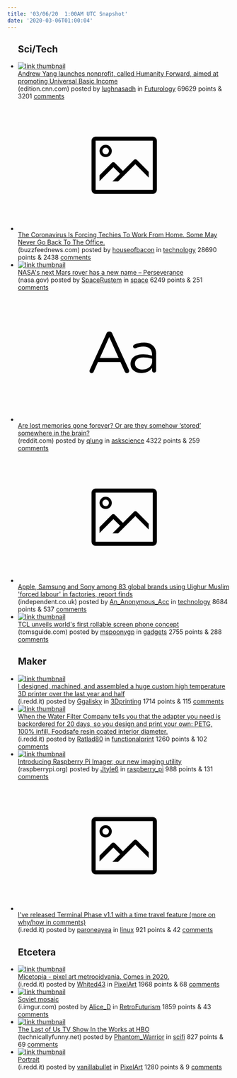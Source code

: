 ```yaml
---
title: '03/06/20  1:00AM UTC Snapshot'
date: '2020-03-06T01:00:04'
---
```

<ul>
<h2>Sci/Tech</h2>

<li><a href='https://edition.cnn.com/2020/03/05/politics/andrew-yang-launching-nonprofit-group-podcast/index.html'><img src='https://b.thumbs.redditmedia.com/pdyWA204_fH48fjvehvXs92SqHcWNsLj01A4ozAk9iY.jpg' alt='link thumbnail'></a><div><div class='linkTitle'><a href='https://edition.cnn.com/2020/03/05/politics/andrew-yang-launching-nonprofit-group-podcast/index.html'>Andrew Yang launches nonprofit, called Humanity Forward, aimed at promoting Universal Basic Income</a></div>(edition.cnn.com) posted by <a href='https://www.reddit.com/user/lughnasadh'>lughnasadh</a> in <a href='https://www.reddit.com/r/Futurology'>Futurology</a> 69629 points & 3201 <a href='https://www.reddit.com/r/Futurology/comments/fdyn58/andrew_yang_launches_nonprofit_called_humanity/'>comments</a></div></li>

<li><a href='https://www.buzzfeednews.com/article/alexkantrowitz/the-coronavirus-is-forcing-techies-to-work-from-home-some'><svg version='1.1' viewBox='-34 -14 104 64' preserveAspectRatio='xMidYMid meet' xmlns='http://www.w3.org/2000/svg' xmlns:xlink='http://www.w3.org/1999/xlink'>
    <title>link thumbnail</title>
    <path d='M32,4H4A2,2,0,0,0,2,6V30a2,2,0,0,0,2,2H32a2,2,0,0,0,2-2V6A2,2,0,0,0,32,4ZM4,30V6H32V30Z'></path>
    <path d='M8.92,14a3,3,0,1,0-3-3A3,3,0,0,0,8.92,14Zm0-4.6A1.6,1.6,0,1,1,7.33,11,1.6,1.6,0,0,1,8.92,9.41Z'></path>
    <path d='M22.78,15.37l-5.4,5.4-4-4a1,1,0,0,0-1.41,0L5.92,22.9v2.83l6.79-6.79L16,22.18l-3.75,3.75H15l8.45-8.45L30,24V21.18l-5.81-5.81A1,1,0,0,0,22.78,15.37Z'></path>
    </svg></a><div><div class='linkTitle'><a href='https://www.buzzfeednews.com/article/alexkantrowitz/the-coronavirus-is-forcing-techies-to-work-from-home-some'>The Coronavirus Is Forcing Techies To Work From Home. Some May Never Go Back To The Office.</a></div>(buzzfeednews.com) posted by <a href='https://www.reddit.com/user/houseofbacon'>houseofbacon</a> in <a href='https://www.reddit.com/r/technology'>technology</a> 28690 points & 2438 <a href='https://www.reddit.com/r/technology/comments/fdvr06/the_coronavirus_is_forcing_techies_to_work_from/'>comments</a></div></li>

<li><a href='https://www.nasa.gov/press-release/virginia-middle-school-student-earns-honor-of-naming-nasas-next-mars-rover'><img src='https://a.thumbs.redditmedia.com/0zjgIMqifL2boMO-jkMng9SUyGfiPWHfmJDzwPlm1w8.jpg' alt='link thumbnail'></a><div><div class='linkTitle'><a href='https://www.nasa.gov/press-release/virginia-middle-school-student-earns-honor-of-naming-nasas-next-mars-rover'>NASA's next Mars rover has a new name – Perseverance</a></div>(nasa.gov) posted by <a href='https://www.reddit.com/user/SpaceRustem'>SpaceRustem</a> in <a href='https://www.reddit.com/r/space'>space</a> 6249 points & 251 <a href='https://www.reddit.com/r/space/comments/fdztxr/nasas_next_mars_rover_has_a_new_name_perseverance/'>comments</a></div></li>

<li><a href='https://www.reddit.com/r/askscience/comments/fduak7/are_lost_memories_gone_forever_or_are_they/'><svg version='1.1' viewBox='-34 -12 104 64' preserveAspectRatio='xMidYMid slice' xmlns='http://www.w3.org/2000/svg' xmlns:xlink='http://www.w3.org/1999/xlink'>
    <title>text link thumbnail</title>
    <path d='M12.19,8.84a1.45,1.45,0,0,0-1.4-1h-.12a1.46,1.46,0,0,0-1.42,1L1.14,26.56a1.29,1.29,0,0,0-.14.59,1,1,0,0,0,1,1,1.12,1.12,0,0,0,1.08-.77l2.08-4.65h11l2.08,4.59a1.24,1.24,0,0,0,1.12.83,1.08,1.08,0,0,0,1.08-1.08,1.64,1.64,0,0,0-.14-.57ZM6.08,20.71l4.59-10.22,4.6,10.22Z'>
    </path>
    <path d='M32.24,14.78A6.35,6.35,0,0,0,27.6,13.2a11.36,11.36,0,0,0-4.7,1,1,1,0,0,0-.58.89,1,1,0,0,0,.94.92,1.23,1.23,0,0,0,.39-.08,8.87,8.87,0,0,1,3.72-.81c2.7,0,4.28,1.33,4.28,3.92v.5a15.29,15.29,0,0,0-4.42-.61c-3.64,0-6.14,1.61-6.14,4.64v.05c0,2.95,2.7,4.48,5.37,4.48a6.29,6.29,0,0,0,5.19-2.48V26.9a1,1,0,0,0,1,1,1,1,0,0,0,1-1.06V19A5.71,5.71,0,0,0,32.24,14.78Zm-.56,7.7c0,2.28-2.17,3.89-4.81,3.89-1.94,0-3.61-1.06-3.61-2.86v-.06c0-1.8,1.5-3,4.2-3a15.2,15.2,0,0,1,4.22.61Z'>
    </path>
    </svg></a><div><div class='linkTitle'><a href='https://www.reddit.com/r/askscience/comments/fduak7/are_lost_memories_gone_forever_or_are_they/'>Are lost memories gone forever? Or are they somehow ‘stored’ somewhere in the brain?</a></div>(reddit.com) posted by <a href='https://www.reddit.com/user/qlung'>qlung</a> in <a href='https://www.reddit.com/r/askscience'>askscience</a> 4322 points & 259 <a href='https://www.reddit.com/r/askscience/comments/fduak7/are_lost_memories_gone_forever_or_are_they/'>comments</a></div></li>

<li><a href='https://www.independent.co.uk/news/world/asia/uighur-muslims-china-forced-labour-work-xinjiang-apple-nike-bmw-sony-gap-a9371711.html'><svg version='1.1' viewBox='-34 -14 104 64' preserveAspectRatio='xMidYMid meet' xmlns='http://www.w3.org/2000/svg' xmlns:xlink='http://www.w3.org/1999/xlink'>
    <title>link thumbnail</title>
    <path d='M32,4H4A2,2,0,0,0,2,6V30a2,2,0,0,0,2,2H32a2,2,0,0,0,2-2V6A2,2,0,0,0,32,4ZM4,30V6H32V30Z'></path>
    <path d='M8.92,14a3,3,0,1,0-3-3A3,3,0,0,0,8.92,14Zm0-4.6A1.6,1.6,0,1,1,7.33,11,1.6,1.6,0,0,1,8.92,9.41Z'></path>
    <path d='M22.78,15.37l-5.4,5.4-4-4a1,1,0,0,0-1.41,0L5.92,22.9v2.83l6.79-6.79L16,22.18l-3.75,3.75H15l8.45-8.45L30,24V21.18l-5.81-5.81A1,1,0,0,0,22.78,15.37Z'></path>
    </svg></a><div><div class='linkTitle'><a href='https://www.independent.co.uk/news/world/asia/uighur-muslims-china-forced-labour-work-xinjiang-apple-nike-bmw-sony-gap-a9371711.html'>Apple, Samsung and Sony among 83 global brands using Uighur Muslim 'forced labour' in factories, report finds</a></div>(independent.co.uk) posted by <a href='https://www.reddit.com/user/An_Anonymous_Acc'>An_Anonymous_Acc</a> in <a href='https://www.reddit.com/r/technology'>technology</a> 8684 points & 537 <a href='https://www.reddit.com/r/technology/comments/fdnlng/apple_samsung_and_sony_among_83_global_brands/'>comments</a></div></li>

<li><a href='https://www.tomsguide.com/news/the-worlds-first-rollable-screen-phone-makes-the-samsung-galaxy-z-flip-look-boring'><img src='https://b.thumbs.redditmedia.com/5Hh1VHKGpq2RehJmLp2cgYAPor7YDs3iJRJWgXUigIU.jpg' alt='link thumbnail'></a><div><div class='linkTitle'><a href='https://www.tomsguide.com/news/the-worlds-first-rollable-screen-phone-makes-the-samsung-galaxy-z-flip-look-boring'>TCL unveils world's first rollable screen phone concept</a></div>(tomsguide.com) posted by <a href='https://www.reddit.com/user/mspoonygp'>mspoonygp</a> in <a href='https://www.reddit.com/r/gadgets'>gadgets</a> 2755 points & 288 <a href='https://www.reddit.com/r/gadgets/comments/fdw9qg/tcl_unveils_worlds_first_rollable_screen_phone/'>comments</a></div></li>

<h2>Maker</h2>

<li><a href='https://i.redd.it/f4noda13xvk41.jpg'><img src='https://a.thumbs.redditmedia.com/gYtfTSaGrMKyje00FSrLu9mQC9zA40c1OlTLmNgCSv0.jpg' alt='link thumbnail'></a><div><div class='linkTitle'><a href='https://i.redd.it/f4noda13xvk41.jpg'>I designed, machined, and assembled a huge custom high temperature 3D printer over the last year and half</a></div>(i.redd.it) posted by <a href='https://www.reddit.com/user/Ggalisky'>Ggalisky</a> in <a href='https://www.reddit.com/r/3Dprinting'>3Dprinting</a> 1714 points & 115 <a href='https://www.reddit.com/r/3Dprinting/comments/fdy6n7/i_designed_machined_and_assembled_a_huge_custom/'>comments</a></div></li>

<li><a href='https://i.redd.it/dkv9vehnxuk41.jpg'><img src='https://a.thumbs.redditmedia.com/FCtvFa7C39rYcEFfe_D38t8_P2-XjLzz8YdXRWNEB84.jpg' alt='link thumbnail'></a><div><div class='linkTitle'><a href='https://i.redd.it/dkv9vehnxuk41.jpg'>When the Water Filter Company tells you that the adapter you need is backordered for 20 days, so you design and print your own: PETG, 100% infill, Foodsafe resin coated interior diameter.</a></div>(i.redd.it) posted by <a href='https://www.reddit.com/user/Ratlad80'>Ratlad80</a> in <a href='https://www.reddit.com/r/functionalprint'>functionalprint</a> 1260 points & 102 <a href='https://www.reddit.com/r/functionalprint/comments/fdvdhm/when_the_water_filter_company_tells_you_that_the/'>comments</a></div></li>

<li><a href='https://www.raspberrypi.org/blog/raspberry-pi-imager-imaging-utility/'><img src='https://b.thumbs.redditmedia.com/d5d5jUjOMQHbqFkmi_lK-OPz6CuAHR8t5wXxO3pG_Wc.jpg' alt='link thumbnail'></a><div><div class='linkTitle'><a href='https://www.raspberrypi.org/blog/raspberry-pi-imager-imaging-utility/'>Introducing Raspberry Pi Imager, our new imaging utility</a></div>(raspberrypi.org) posted by <a href='https://www.reddit.com/user/Jtyle6'>Jtyle6</a> in <a href='https://www.reddit.com/r/raspberry_pi'>raspberry_pi</a> 988 points & 131 <a href='https://www.reddit.com/r/raspberry_pi/comments/fdvui1/introducing_raspberry_pi_imager_our_new_imaging/'>comments</a></div></li>

<li><a href='https://i.redd.it/vrqhlaijqvk41.gif'><svg version='1.1' viewBox='-34 -14 104 64' preserveAspectRatio='xMidYMid meet' xmlns='http://www.w3.org/2000/svg' xmlns:xlink='http://www.w3.org/1999/xlink'>
    <title>link thumbnail</title>
    <path d='M32,4H4A2,2,0,0,0,2,6V30a2,2,0,0,0,2,2H32a2,2,0,0,0,2-2V6A2,2,0,0,0,32,4ZM4,30V6H32V30Z'></path>
    <path d='M8.92,14a3,3,0,1,0-3-3A3,3,0,0,0,8.92,14Zm0-4.6A1.6,1.6,0,1,1,7.33,11,1.6,1.6,0,0,1,8.92,9.41Z'></path>
    <path d='M22.78,15.37l-5.4,5.4-4-4a1,1,0,0,0-1.41,0L5.92,22.9v2.83l6.79-6.79L16,22.18l-3.75,3.75H15l8.45-8.45L30,24V21.18l-5.81-5.81A1,1,0,0,0,22.78,15.37Z'></path>
    </svg></a><div><div class='linkTitle'><a href='https://i.redd.it/vrqhlaijqvk41.gif'>I've released Terminal Phase v1.1 with a time travel feature (more on why/how in comments)</a></div>(i.redd.it) posted by <a href='https://www.reddit.com/user/paroneayea'>paroneayea</a> in <a href='https://www.reddit.com/r/linux'>linux</a> 921 points & 42 <a href='https://www.reddit.com/r/linux/comments/fdxmyp/ive_released_terminal_phase_v11_with_a_time/'>comments</a></div></li>

<h2>Etcetera</h2>

<li><a href='https://i.redd.it/pcfas4h2gtk41.gif'><img src='https://b.thumbs.redditmedia.com/v3owXtmJCZ3mukFXzAnwVmZfEz80-LY4Riy3_XMnW6o.jpg' alt='link thumbnail'></a><div><div class='linkTitle'><a href='https://i.redd.it/pcfas4h2gtk41.gif'>Micetopia - pixel art metrooidvania. Comes in 2020.</a></div>(i.redd.it) posted by <a href='https://www.reddit.com/user/Whited43'>Whited43</a> in <a href='https://www.reddit.com/r/PixelArt'>PixelArt</a> 1968 points & 68 <a href='https://www.reddit.com/r/PixelArt/comments/fdsdze/micetopia_pixel_art_metrooidvania_comes_in_2020/'>comments</a></div></li>

<li><a href='https://i.imgur.com/THQ83BA.jpg'><img src='https://b.thumbs.redditmedia.com/hn5e5W390iYg1oonTl_MzPwBc2cMM8vgg-lT7TMs3YQ.jpg' alt='link thumbnail'></a><div><div class='linkTitle'><a href='https://i.imgur.com/THQ83BA.jpg'>Soviet mosaic</a></div>(i.imgur.com) posted by <a href='https://www.reddit.com/user/Alice_D'>Alice_D</a> in <a href='https://www.reddit.com/r/RetroFuturism'>RetroFuturism</a> 1859 points & 43 <a href='https://www.reddit.com/r/RetroFuturism/comments/fdwdfl/soviet_mosaic/'>comments</a></div></li>

<li><a href='https://www.technicallyfunny.net/2020/03/the-last-of-us-tv-show-in-works-at-hbo.html'><img src='https://b.thumbs.redditmedia.com/ZHVtlLZwJcjNyF4yayLDlQ_dgPaiSGGU5_39krpjvCw.jpg' alt='link thumbnail'></a><div><div class='linkTitle'><a href='https://www.technicallyfunny.net/2020/03/the-last-of-us-tv-show-in-works-at-hbo.html'>The Last of Us TV Show In the Works at HBO</a></div>(technicallyfunny.net) posted by <a href='https://www.reddit.com/user/Phantom_Warrior'>Phantom_Warrior</a> in <a href='https://www.reddit.com/r/scifi'>scifi</a> 827 points & 69 <a href='https://www.reddit.com/r/scifi/comments/fdz1tp/the_last_of_us_tv_show_in_the_works_at_hbo/'>comments</a></div></li>

<li><a href='https://i.redd.it/p6a2wbswnuk41.jpg'><img src='https://b.thumbs.redditmedia.com/_BcRpH-H4U_5_wO2nE2mnUxDVIPYPZ7x7_wSHS_uR7M.jpg' alt='link thumbnail'></a><div><div class='linkTitle'><a href='https://i.redd.it/p6a2wbswnuk41.jpg'>Portrait</a></div>(i.redd.it) posted by <a href='https://www.reddit.com/user/vanillabullet'>vanillabullet</a> in <a href='https://www.reddit.com/r/PixelArt'>PixelArt</a> 1280 points & 9 <a href='https://www.reddit.com/r/PixelArt/comments/fdupgu/portrait/'>comments</a></div></li>

</ul>
